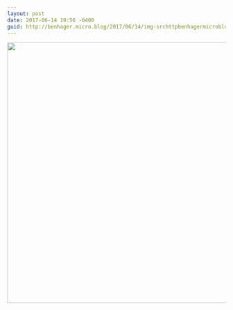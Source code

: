 ```yaml
---
layout: post
date: 2017-06-14 19:56 -0400
guid: http://benhager.micro.blog/2017/06/14/img-srchttpbenhagermicrobloguploadsebbajpg-width.html
---
```

<img src="http://benhager.micro.blog/uploads/2017/2e0bba2486.jpg" width="600" height="600" style="height: auto" />
